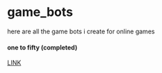 # game_bots
here are all the game bots i create for online games

#### one to fifty (completed)
[LINK](http://wap.jue-huo.com/app/html/game/1to50/1to50.html)
